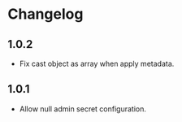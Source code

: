 # Changelog

## 1.0.2

+ Fix cast object as array when apply metadata.

## 1.0.1

+ Allow null admin secret configuration.
